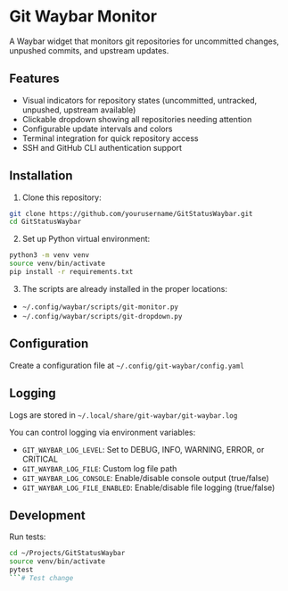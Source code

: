 # Git Waybar Monitor

A Waybar widget that monitors git repositories for uncommitted changes, unpushed commits, and upstream updates.

## Features

- Visual indicators for repository states (uncommitted, untracked, unpushed, upstream available)
- Clickable dropdown showing all repositories needing attention
- Configurable update intervals and colors
- Terminal integration for quick repository access
- SSH and GitHub CLI authentication support

## Installation

1. Clone this repository:
```bash
git clone https://github.com/yourusername/GitStatusWaybar.git
cd GitStatusWaybar
```

2. Set up Python virtual environment:
```bash
python3 -m venv venv
source venv/bin/activate
pip install -r requirements.txt
```

3. The scripts are already installed in the proper locations:
- `~/.config/waybar/scripts/git-monitor.py`
- `~/.config/waybar/scripts/git-dropdown.py`

## Configuration

Create a configuration file at `~/.config/git-waybar/config.yaml`

## Logging

Logs are stored in `~/.local/share/git-waybar/git-waybar.log`

You can control logging via environment variables:
- `GIT_WAYBAR_LOG_LEVEL`: Set to DEBUG, INFO, WARNING, ERROR, or CRITICAL
- `GIT_WAYBAR_LOG_FILE`: Custom log file path
- `GIT_WAYBAR_LOG_CONSOLE`: Enable/disable console output (true/false)
- `GIT_WAYBAR_LOG_FILE_ENABLED`: Enable/disable file logging (true/false)

## Development

Run tests:
```bash
cd ~/Projects/GitStatusWaybar
source venv/bin/activate
pytest
```# Test change
